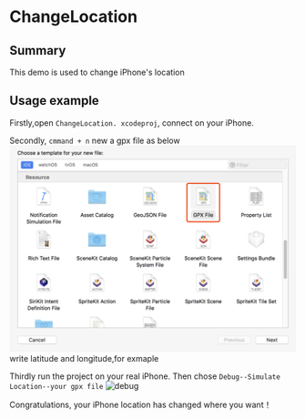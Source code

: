 # ChangeLocation
## Summary 
This demo is used to change iPhone's location


## Usage example
Firstly,open ```ChangeLocation. xcodeproj```, connect on your iPhone.

Secondly, ```cmmand + n``` new a gpx file as below
<img src='img/step1.png' alt="gpx file">
write latitude and longitude,for exmaple
<wpt lat="xxxx" lon="xxx">

Thirdly run the project on your real iPhone. Then chose ```Debug--Simulate Location--your gpx file```
<img src='img/step2.png' alt="debug">

Congratulations, your iPhone location has changed where you want！
